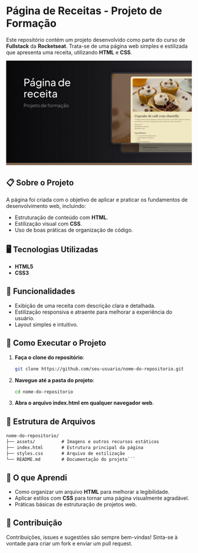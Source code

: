 # Página de Receitas - Projeto de Formação

Este repositório contém um projeto desenvolvido como parte do curso de **Fullstack** da **Rocketseat**. Trata-se de uma página web simples e estilizada que apresenta uma receita, utilizando **HTML** e **CSS**.

<p align="center">
  <img src="assets/Thumbnail.jpg" alt="Thumbnail do projeto">
</p>

## 📋 Sobre o Projeto

A página foi criada com o objetivo de aplicar e praticar os fundamentos de desenvolvimento web, incluindo:

- Estruturação de conteúdo com **HTML**.
- Estilização visual com **CSS**.
- Uso de boas práticas de organização de código.

## 🖥️ Tecnologias Utilizadas

- **HTML5**
- **CSS3**

## 📝 Funcionalidades

- Exibição de uma receita com descrição clara e detalhada.
- Estilização responsiva e atraente para melhorar a experiência do usuário.
- Layout simples e intuitivo.

## 🚀 Como Executar o Projeto

1. **Faça o clone do repositório**:

    ```bash
    git clone https://github.com/seu-usuario/nome-do-repositorio.git

2. **Navegue até a pasta do projeto**:
    ```bash
    cd nome-do-repositorio

2. **Abra o arquivo index.html em qualquer navegador web**.


## 📂 Estrutura de Arquivos
```plaintext
nome-do-repositorio/
├── assets/          # Imagens e outros recursos estáticos
├── index.html       # Estrutura principal da página
├── styles.css       # Arquivo de estilização
└── README.md        # Documentação do projeto```
```

## 🌟 O que Aprendi

- Como organizar um arquivo **HTML** para melhorar a legibilidade.
- Aplicar estilos com **CSS** para tornar uma página visualmente agradável.
- Práticas básicas de estruturação de projetos web.

## 🤝 Contribuição

Contribuições, issues e sugestões são sempre bem-vindas! Sinta-se à vontade para criar um fork e enviar um pull request.
